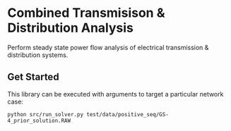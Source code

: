 # Combined Transmisison & Distribution Analysis
Perform steady state power flow analysis of electrical transmission & distribution systems.

## Get Started

This library can be executed with arguments to target a particular network case:

`python src/run_solver.py test/data/positive_seq/GS-4_prior_solution.RAW`
